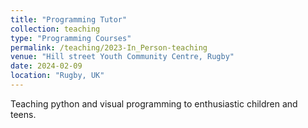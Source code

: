 ```yaml
---
title: "Programming Tutor"
collection: teaching
type: "Programming Courses"
permalink: /teaching/2023-In_Person-teaching
venue: "Hill street Youth Community Centre, Rugby"
date: 2024-02-09
location: "Rugby, UK"
---
```


Teaching python and visual programming to enthusiastic children and teens.
